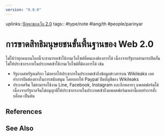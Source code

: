 ```yaml
---
version: "0.0.0"
---
```

uplinks::[ปัญหาของเว็บ 2.0](./ปัญหาของเว็บ%202.0.md)
tags:: #type/note #lang/th #people/parinyar 
# การขาดสิทธิมนุษยชนขั้นพื้นฐานของ Web 2.0
ไม่ใช่ว่าทุกคนบนโลกนี้จะสามารถเข้าใช้งานเว็บไซต์ที่ตนเองต้องการได้ เนื่องจากรัฐบาลสามารถปิดกั้น ไม่ให้ประชากรภายในประเทศเข้าใช้งานเว็บไซต์ที่ต้องการได้  เช่น
- รัฐบาลสหรัฐอเมริกา ไม่อยากให้ประชากรในประเทศเข้าถึงข้อมูลข่าวสารบน Wikileaks เลยทำการปิดช่องทางในการสนับสนุน โดยบอกให้ Paypal ปิดบัญชีของ Wikileaks
- ประเทศจีน ไม่สามารถใช้งาน Line, Facebook, Instagram และอีกหลายๆ แพลตฟอร์มได้ เนื่องจากรัฐบาลจีนไม่อนุญาติให้ประชากรภายในประเทศเข้าถึงแพลตฟอร์มเหล่านี้เลยทำการสั่งบล็อค เป็นต้น

## References

## See Also
